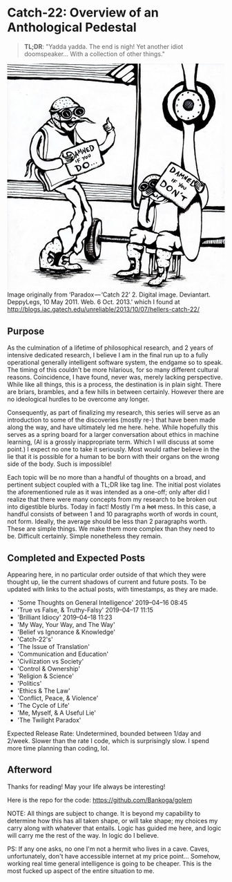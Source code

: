 # Catch-22: Overview of an Anthological Pedestal

> **TL;DR**: "Yadda yadda. The end is nigh! Yet another idiot doomspeaker... With a collection of other things."

![overview_banner](/docs/catch_22/images/overview_banner.jpg)
Image originally from ‘Paradox — ‘Catch 22’ 2. Digital image. Deviantart. DeppyLegs, 10 May 2011. Web. 6 Oct. 2013.’ which I found at http://blogs.iac.gatech.edu/unreliable/2013/10/07/hellers-catch-22/

## Purpose

As the culmination of a lifetime of philosophical research, and 2 years of intensive dedicated research, I believe I am in the final run up to a fully operational generally intelligent software system, the endgame so to speak. The timing of this couldn't be more hilarious, for so many different cultural reasons. Coincidence, I have found, never was, merely lacking perspective. While like all things, this is a process, the destination is in plain sight. There are briars, brambles, and a few hills in between certainly. However there are no ideological hurdles to be overcome any longer.

Consequently, as part of finalizing my research, this series will serve as an introduction to some of the discoveries (mostly re-) that have been made along the way, and have ultimately led me here. hehe. While hopefully this serves as a spring board for a larger conversation about ethics in machine learning, (AI is a grossly inappropriate term. Which I will discuss at some point.) I expect no one to take it seriously. Most would rather believe in the lie that it is possible for a human to be born with their organs on the wrong side of the body. Such is impossible!

Each topic will be no more than a handful of thoughts on a broad, and pertinent subject coupled with a TL;DR like tag line. The initial post violates the aforementioned rule as it was intended as a one-off; only after did I realize that there were many concepts from my research to be broken out into digestible blurbs. Today in fact! Mostly I'm a ~~hot~~ mess. In this case, a handful consists of between 1 and 10 paragraphs worth of words in count, not form. Ideally, the average should be less than 2 paragraphs worth. These are simple things. We make them more complex than they need to be. Difficult certainly. Simple nonetheless they remain.

## Completed and Expected Posts

Appearing here, in no particular order outside of that which they were thought up, lie the current shadows of current and future posts. To be updated with links to the actual posts, with timestamps, as they are made.

* 'Some Thoughts on General Intelligence' 2019–04–16 08:45
* 'True vs False, & Truthy-Falsy' 2019–04–17 11:15
* 'Brilliant Idiocy' 2019–04–18 11:23
* 'My Way, Your Way, and The Way'
* 'Belief vs Ignorance & Knowledge'
* 'Catch-22's'
* 'The Issue of Translation'
* 'Communication and Education'
* 'Civilization vs Society'
* 'Control & Ownership'
* 'Religion & Science'
* 'Politics'
* 'Ethics & The Law'
* 'Conflict, Peace, & Violence'
* 'The Cycle of Life'
* 'Me, Myself, & A Useful Lie'
* 'The Twilight Paradox'

Expected Release Rate: Undetermined, bounded between 1/day and 2/week. Slower than the rate I code, which is surprisingly slow. I spend more time planning than coding, lol.

## Afterword

Thanks for reading! May your life always be interesting!

Here is the repo for the code: https://github.com/Bankoga/golem

NOTE: All things are subject to change. It is beyond my capability to determine how this has all taken shape, or will take shape; my choices my carry along with whatever that entails. Logic has guided me here, and logic will carry me the rest of the way. In logic do I believe.

PS: If any one asks, no one I'm not a hermit who lives in a cave. Caves, unfortunately, don't have accessible internet at my price point... Somehow, working real time general intelligence is going to be cheaper. This is the most fucked up aspect of the entire situation to me.